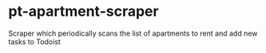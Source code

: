 # pt-apartment-scraper
Scraper which periodically scans the list of apartments to rent and add new tasks to Todoist
